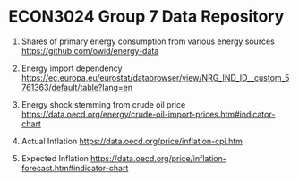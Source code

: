 # ECON3024 Group 7 Data Repository

1. Shares of primary energy consumption from various energy sources
https://github.com/owid/energy-data

2. Energy import dependency 
https://ec.europa.eu/eurostat/databrowser/view/NRG_IND_ID__custom_5761363/default/table?lang=en

3. Energy shock stemming from crude oil price
https://data.oecd.org/energy/crude-oil-import-prices.htm#indicator-chart

4. Actual Inflation
https://data.oecd.org/price/inflation-cpi.htm

5. Expected Inflation
https://data.oecd.org/price/inflation-forecast.htm#indicator-chart
